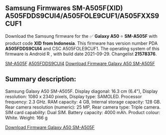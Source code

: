 <h2>Samsung Firmwares SM-A505F(XID) A505FDDS9CUI4/A505FOLE9CUF1/A505FXXS9CUF1</h2>
Download the Samsung firmware for the ✅ <strong>Galaxy A50 </strong> ⭐ <strong>SM-A505F</strong> with product code <strong>XID</strong> <strong> from Indonesia</strong>. This firmware has version number PDA <strong>A505FDDS9CUI4</strong> and CSC A505FOLE9CUF1. The operating system of this firmware is Android R , with build date 2021-09-29. Changelist <strong>21578376</strong>.


[SM-A505F](https://samfirm.shop/samsung/model/SM-A505F)
[A505FDDS9CUI4](https://samfirm.shop/samsung/pda/A505FDDS9CUI4)
[Download Firmware Galaxy A50 SM-A505F](https://samfirm.shop/samsung/firmware/460920)
<h2>Summary description:</h2>
<p>Samsung Galaxy A50 SM-A505F. Display diagonal: 16.3 cm (6.4"), Display resolution: 1080 x 2340 pixels, Display type: SAMOLED. Processor frequency: 2.3 GHz. RAM capacity: 4 GB, Internal storage capacity: 128 GB. Rear camera resolution (numeric): 25 MP, Rear camera type: Triple camera. SIM card capability: Dual SIM. Battery capacity: 4000 mAh. Product colour: White. Weight: 166 g</p>


[Download Firmware Galaxy A50 SM-A505F](https://samfirm.shop/samsung/firmware/460920)
